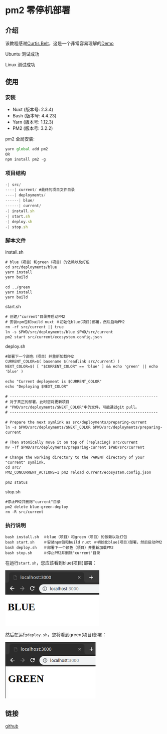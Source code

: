 # pm2 零停机部署

## 介绍

该教程感谢[Curtis Belt](https://github.com/CurtisBelt)，这是一个非常容易理解的[Demo](https://github.com/CurtisBelt/pm2-nuxt-blue-green-deploy)

Ubuntu 测试成功

Linux  测试成功

## 使用

### 安装

- Nuxt (版本号: 2.3.4)
- Bash (版本号: 4.4.23)
- Yarn (版本号: 1.12.3)
- PM2  (版本号: 3.2.2)

pm2 全局安装:

```js
yarn global add pm2
OR
npm install pm2 -g
```

### 项目结构

```js
-| src/
----| current/ #最终的项目文件目录
----| deployments/
------| blue/
------| current/
-| install.sh
-| start.sh
-| deploy.sh
-| stop.sh
```

### 脚本文件

install.sh

```shell
# blue（项目）和green（项目）的依赖以及打包
cd src/deployments/blue
yarn install
yarn build

cd ../green
yarn install
yarn build
```

start.sh

```shell
# 创建/"current"目录并启动PM2
# 安装npm包和build nuxt ＃初始化blue(项目)部署，然后启动PM2
rm -rf src/current || true
ln -s $PWD/src/deployments/blue $PWD/src/current
pm2 start src/current/ecosystem.config.json
```

deploy.sh

```shell
#部署下一个颜色（项目）并重新加载PM2 
CURRENT_COLOR=$( basename $(readlink src/current) )
NEXT_COLOR=$( [ "$CURRENT_COLOR" == 'blue' ] && echo 'green' || echo 'blue' )

echo "Current deployment is $CURRENT_COLOR"
echo "Deploying $NEXT_COLOR"

# ------------------------------------------------------------------
# 对于真正的部署，此时您将更新项目
# "PWD/src/deployments/$NEXT_COLOR"中的文件，可能通过git pull。
# ------------------------------------------------------------------

# Prepare the next symlink as src/deployments/preparing-current
ln -s $PWD/src/deployments/$NEXT_COLOR $PWD/src/deployments/preparing-current

# Then atomically move it on top of (replacing) src/current
mv -Tf $PWD/src/deployments/preparing-current $PWD/src/current

# Change the working directory to the PARENT directory of your "current" symlink.
cd src/
PM2_CONCURRENT_ACTIONS=1 pm2 reload current/ecosystem.config.json

pm2 status
```

stop.sh

```shell
#停止PM2并删除"current"目录
pm2 delete blue-green-deploy
rm -R src/current
```

### 执行说明

```shell
bash install.sh  ＃blue（项目）和green（项目）的依赖以及打包
bash start.sh    ＃安装npm包和build nuxt ＃初始化blue(项目)部署，然后启动PM2 
bash deploy.sh   ＃部署下一个颜色（项目）并重新加载PM2  
bash stop.sh     ＃停止PM2并删除"current"目录
```

在运行`start.sh`，您应该看到blue(项目)部署：

![blue](../../.vuepress/public/img/blue.png)

然后在运行`deploy.sh`，您将看到green(项目)部署：

![green](../../.vuepress/public/img/green.png)

## 链接

[github](https://github.com/CurtisBelt/pm2-nuxt-blue-green-deploy)
